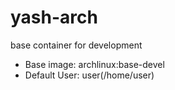 # yash-arch

base container for development

- Base image: archlinux:base-devel
- Default User: user(/home/user)
